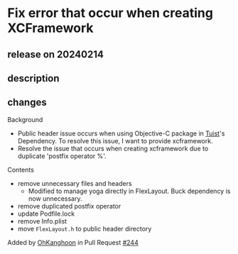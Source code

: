 # Fix error that occur when creating XCFramework

## release on 20240214
## description
## changes
Background

* Public header issue occurs when using Objective-C package in <a href="https://github.com/tuist/tuist">Tuist</a>'s Dependency. To resolve this issue, I want to provide xcframework.
* Resolve the issue that occurs when creating xcframework due to duplicate 'postfix operator %'.

Contents

* remove unnecessary files and headers
  * Modified to manage yoga directly in FlexLayout. Buck dependency is now unnecessary.
* remove duplicated postfix operator
* update Podfile.lock
* remove Info.plist
* move <code>FlexLayout.h</code> to public header directory

Added by <a href="https://github.com/OhKanghoon">OhKanghoon</a> in Pull Request <a href="https://github.com/layoutBox/FlexLayout/pull/244" data-hovercard-type="pull_request" data-hovercard-url="/layoutBox/FlexLayout/pull/244/hovercard">#244</a>

